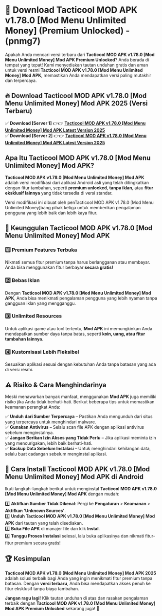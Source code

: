 

# 🎯 Download Tacticool MOD APK v1.78.0 [Mod Menu Unlimited Money] (Premium Unlocked) -  (pnmg7) 

Apakah Anda mencari versi terbaru dari **Tacticool MOD APK v1.78.0 [Mod Menu Unlimited Money] Mod APK Premium Unlocked**? Anda berada di tempat yang tepat! Kami menyediakan tautan unduhan gratis dan aman untuk versi resmi **Tacticool MOD APK v1.78.0 [Mod Menu Unlimited Money] Mod APK**, memastikan Anda mendapatkan versi paling mutakhir dan terpercaya.

## 🔥 Download Tacticool MOD APK v1.78.0 [Mod Menu Unlimited Money] Mod APK 2025 (Versi Terbaru)

✅ **Download [Server 1]** 👉👉 [**Tacticool MOD APK v1.78.0 [Mod Menu Unlimited Money] Mod APK Latest Version 2025**](https://apkcomod.com?title=Tacticool_MOD_APK_v1.78.0_[Mod_Menu_Unlimited_Money])  
✅ **Download [Server 2]** 👉👉 [**Tacticool MOD APK v1.78.0 [Mod Menu Unlimited Money] Mod APK Latest Version 2025**](https://apkcomod.com?title=Tacticool_MOD_APK_v1.78.0_[Mod_Menu_Unlimited_Money])  

## Apa Itu Tacticool MOD APK v1.78.0 [Mod Menu Unlimited Money] Mod APK?

**Tacticool MOD APK v1.78.0 [Mod Menu Unlimited Money] Mod APK** adalah versi modifikasi dari aplikasi Android asli yang telah ditingkatkan dengan fitur tambahan, seperti **premium unlocked**, **tanpa iklan**, atau **fitur eksklusif lainnya** yang tidak tersedia di versi standar.

Versi modifikasi ini dibuat oleh penTacticool MOD APK v1.78.0 [Mod Menu Unlimited Money]bang pihak ketiga untuk memberikan pengalaman pengguna yang lebih baik dan lebih kaya fitur.

## 🎯 Keunggulan Tacticool MOD APK v1.78.0 [Mod Menu Unlimited Money] Mod APK

### 1️⃣ Premium Features Terbuka
Nikmati semua fitur premium tanpa harus berlangganan atau membayar. Anda bisa menggunakan fitur berbayar **secara gratis!**

### 2️⃣ Bebas Iklan
Dengan **Tacticool MOD APK v1.78.0 [Mod Menu Unlimited Money] Mod APK**, Anda bisa menikmati pengalaman pengguna yang lebih nyaman tanpa gangguan iklan yang mengganggu.

### 3️⃣ Unlimited Resources
Untuk aplikasi game atau tool tertentu, **Mod APK** ini memungkinkan Anda mendapatkan sumber daya tanpa batas, seperti **koin, uang, atau fitur tambahan lainnya**.

### 4️⃣ Kustomisasi Lebih Fleksibel
Sesuaikan aplikasi sesuai dengan kebutuhan Anda tanpa batasan yang ada di versi resmi.

## ⚠️ Risiko & Cara Menghindarinya

Meski menawarkan banyak manfaat, menggunakan **Mod APK** juga memiliki risiko jika Anda tidak berhati-hati. Berikut beberapa tips untuk memastikan keamanan perangkat Anda:

✅ **Unduh dari Sumber Terpercaya** – Pastikan Anda mengunduh dari situs yang terpercaya untuk menghindari malware.  
✅ **Gunakan Antivirus** – Selalu scan file APK dengan aplikasi antivirus sebelum menginstalnya.  
✅ **Jangan Berikan Izin Akses yang Tidak Perlu** – Jika aplikasi meminta izin yang mencurigakan, lebih baik berhati-hati.  
✅ **Backup Data Sebelum Instalasi** – Untuk menghindari kehilangan data, selalu buat cadangan sebelum menginstal aplikasi.

## 📌 Cara Install Tacticool MOD APK v1.78.0 [Mod Menu Unlimited Money] Mod APK di Android

Ikuti langkah-langkah berikut untuk menginstal **Tacticool MOD APK v1.78.0 [Mod Menu Unlimited Money] Mod APK** dengan mudah:

1️⃣ **Aktifkan Sumber Tidak Dikenal**: Pergi ke **Pengaturan** > **Keamanan** > **Aktifkan 'Unknown Sources'**.  
2️⃣ **Unduh Tacticool MOD APK v1.78.0 [Mod Menu Unlimited Money] Mod APK** dari tautan yang telah disediakan.  
3️⃣ **Buka File APK** di manajer file dan klik **Instal**.  
4️⃣ **Tunggu Proses Instalasi** selesai, lalu buka aplikasinya dan nikmati fitur-fitur premium secara gratis!

## 🏆 Kesimpulan

**Tacticool MOD APK v1.78.0 [Mod Menu Unlimited Money] Mod APK 2025** adalah solusi terbaik bagi Anda yang ingin menikmati fitur premium tanpa batasan. Dengan **versi terbaru**, Anda bisa mendapatkan akses penuh ke fitur eksklusif tanpa biaya tambahan.

**Jangan ragu lagi!** Klik tautan unduhan di atas dan rasakan pengalaman terbaik dengan **Tacticool MOD APK v1.78.0 [Mod Menu Unlimited Money] Mod APK Premium Unlocked** sekarang juga! 🚀

